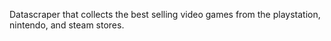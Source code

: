 Datascraper that collects the best selling video games from the playstation, nintendo, and steam stores.
